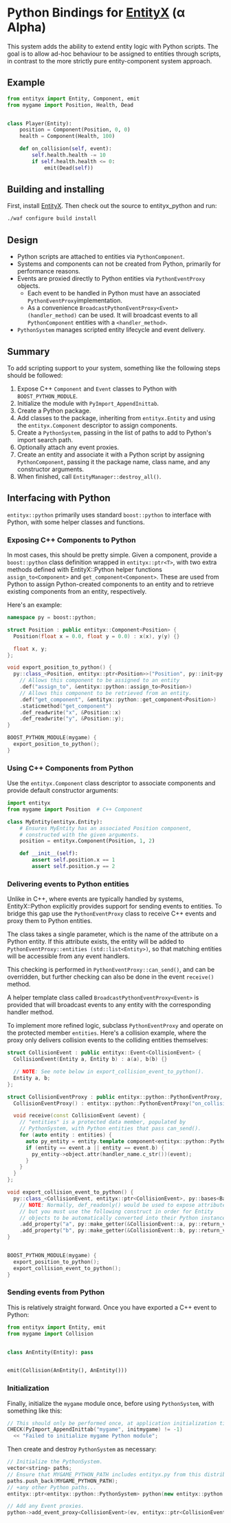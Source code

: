 # Python Bindings for [EntityX](https://github.com/alecthomas/entityx) (α Alpha)

This system adds the ability to extend entity logic with Python scripts. The goal is to allow ad-hoc behaviour to be assigned to entities through scripts, in contrast to the more strictly pure entity-component system approach.

## Example

```python
from entityx import Entity, Component, emit
from mygame import Position, Health, Dead


class Player(Entity):
    position = Component(Position, 0, 0)
    health = Component(Health, 100)

    def on_collision(self, event):
        self.health.health -= 10
        if self.health.health <= 0:
            emit(Dead(self))

```

## Building and installing

First, install [EntityX](https://github.com/alecthomas/entityx). Then check out the source to entityx_python and run:

```bash
./waf configure build install
```

## Design

- Python scripts are attached to entities via `PythonComponent`.
- Systems and components can not be created from Python, primarily for performance reasons.
- Events are proxied directly to Python entities via `PythonEventProxy` objects.
    - Each event to be handled in Python must have an associated `PythonEventProxy`implementation.
    - As a convenience `BroadcastPythonEventProxy<Event>(handler_method)` can be used. It will broadcast events to all `PythonComponent` entities with a `<handler_method>`.
- `PythonSystem` manages scripted entity lifecycle and event delivery.

## Summary

To add scripting support to your system, something like the following steps should be followed:

1. Expose C++ `Component` and `Event` classes to Python with `BOOST_PYTHON_MODULE`.
2. Initialize the module with `PyImport_AppendInittab`.
3. Create a Python package.
4. Add classes to the package, inheriting from `entityx.Entity` and using the `entityx.Component` descriptor to assign components.
5. Create a `PythonSystem`, passing in the list of paths to add to Python's import search path.
6. Optionally attach any event proxies.
7. Create an entity and associate it with a Python script by assigning `PythonComponent`, passing it the package name, class name, and any constructor arguments.
8. When finished, call `EntityManager::destroy_all()`.

## Interfacing with Python

`entityx::python` primarily uses standard `boost::python` to interface with Python, with some helper classes and functions.

### Exposing C++ Components to Python

In most cases, this should be pretty simple. Given a component, provide a `boost::python` class definition wrapped in `entityx::ptr<T>`, with two extra methods defined with EntityX::Python helper functions `assign_to<Component>` and `get_component<Component>`. These are used from Python to assign Python-created components to an entity and to retrieve existing components from an entity, respectively.

Here's an example:

```c++
namespace py = boost::python;

struct Position : public entityx::Component<Position> {
  Position(float x = 0.0, float y = 0.0) : x(x), y(y) {}

  float x, y;
};

void export_position_to_python() {
  py::class_<Position, entityx::ptr<Position>>("Position", py::init<py::optional<float, float>>())
    // Allows this component to be assigned to an entity
    .def("assign_to", &entityx::python::assign_to<Position>)  
    // Allows this component to be retrieved from an entity.
    .def("get_component", &entityx::python::get_component<Position>)
    .staticmethod("get_component")
    .def_readwrite("x", &Position::x)
    .def_readwrite("y", &Position::y);
}

BOOST_PYTHON_MODULE(mygame) {
  export_position_to_python();
}
```

### Using C++ Components from Python

Use the `entityx.Component` class descriptor to associate components and provide default constructor arguments:

```python
import entityx
from mygame import Position  # C++ Component

class MyEntity(entityx.Entity):
    # Ensures MyEntity has an associated Position component, 
    # constructed with the given arguments.
    position = entityx.Component(Position, 1, 2)

    def __init__(self):
        assert self.position.x == 1
        assert self.position.y == 2
```

### Delivering events to Python entities

Unlike in C++, where events are typically handled by systems, EntityX::Python
explicitly provides support for sending events to entities. To bridge this gap
use the `PythonEventProxy` class to receive C++ events and proxy them to
Python entities.

The class takes a single parameter, which is the name of the attribute on a
Python entity. If this attribute exists, the entity will be added to
`PythonEventProxy::entities (std::list<Entity>)`, so that matching entities
will be accessible from any event handlers.

This checking is performed in `PythonEventProxy::can_send()`, and can be
overridden, but further checking can also be done in the event `receive()`
method.

A helper template class called `BroadcastPythonEventProxy<Event>` is provided
that will broadcast events to any entity with the corresponding handler method.

To implement more refined logic, subclass `PythonEventProxy` and operate on
the protected member `entities`. Here's a collision example, where the proxy
only delivers collision events to the colliding entities themselves:

```c++
struct CollisionEvent : public entityx::Event<CollisionEvent> {
  CollisionEvent(Entity a, Entity b) : a(a), b(b) {}

  // NOTE: See note below in export_collision_event_to_python().
  Entity a, b;
};

struct CollisionEventProxy : public entityx::python::PythonEventProxy, public entityx::Receiver<CollisionEvent> {
  CollisionEventProxy() : entityx::python::PythonEventProxy("on_collision") {}

  void receive(const CollisionEvent &event) {
    // "entities" is a protected data member, populated by
    // PythonSystem, with Python entities that pass can_send().
    for (auto entity : entities) {
      auto py_entity = entity.template component<entityx::python::PythonComponent>();
      if (entity == event.a || entity == event.b) {
        py_entity->object.attr(handler_name.c_str())(event);
      }
    }
  }
};

void export_collision_event_to_python() {
  py::class_<CollisionEvent, entityx::ptr<CollisionEvent>, py::bases<BaseEvent>>("Collision", py::init<Entity, Entity>())
    // NOTE: Normally, def_readonly() would be used to expose attributes,
    // but you must use the following construct in order for Entity 
    // objects to be automatically converted into their Python instances.
    .add_property("a", py::make_getter(&CollisionEvent::a, py::return_value_policy<py::return_by_value>()))
    .add_property("b", py::make_getter(&CollisionEvent::b, py::return_value_policy<py::return_by_value>()));
}


BOOST_PYTHON_MODULE(mygame) {
  export_position_to_python();
  export_collision_event_to_python();
}
```


### Sending events from Python

This is relatively straight forward. Once you have exported a C++ event to Python:

```python
from entityx import Entity, emit
from mygame import Collision


class AnEntity(Entity): pass


emit(Collision(AnEntity(), AnEntity()))
```


### Initialization

Finally, initialize the `mygame` module once, before using `PythonSystem`, with something like this:

```c++
// This should only be performed once, at application initialization time.
CHECK(PyImport_AppendInittab("mygame", initmygame) != -1)
  << "Failed to initialize mygame Python module";
```

Then create and destroy `PythonSystem` as necessary:

```c++
// Initialize the PythonSystem.
vector<string> paths;
// Ensure that MYGAME_PYTHON_PATH includes entityx.py from this distribution.
paths.push_back(MYGAME_PYTHON_PATH);
// +any other Python paths...
entityx::ptr<entityx::python::PythonSystem> python(new entityx::python::PythonSystem(paths));

// Add any Event proxies.
python->add_event_proxy<CollisionEvent>(ev, entityx::ptr<CollisionEventProxy>(new CollisionEventProxy()));
```
